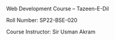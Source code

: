 Web Development Course – Tazeen-E-Dil

Roll Number: SP22-BSE-020

Course Instructor: Sir Usman Akram
